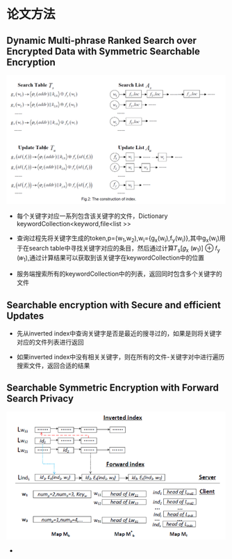 # 论文方法

## Dynamic Multi-phrase Ranked Search over Encrypted Data with Symmetric Searchable Encryption

![alt 索引表设计图](search.jpg)

+ 每个关键字对应一系列包含该关键字的文件，Dictionary keywordCollection&lt;keyword,file&lt;list &gt;&gt;
  
+ 查询过程先将关键字生成的token,p=(w<sub>1</sub>,w<sub>2</sub>),w<sub>i</sub>={g<sub>x</sub>(w<sub>i</sub>),f<sub>y</sub>(w<sub>i</sub>)},其中g<sub>x</sub>(w<sub>i</sub>)用于在search table中寻找关键字对应的条目，然后通过计算𝑇<sub>s</sub>[𝑔<sub>x</sub> (𝑤<sub>1</sub>)] ⊕ 𝑓<sub>y</sub> (𝑤<sub>1</sub>),通过计算结果可以获取到该关键字在keywordCollection中的位置

+ 服务端搜索所有的keywordCollection中的列表，返回同时包含多个关键字的文件

## Searchable encryption with Secure and efficient Updates

+ 先从inverted index中查询关键字是否是最近的搜寻过的，如果是则将关键字对应的文件列表进行返回

+ 如果inverted index中没有相关关键字，则在所有的文件-关键字对中进行遍历搜索文件，返回合适的结果

## Searchable Symmetric Encryption with Forward Search Privacy

![alt 索引设计图](search2.jpg)

+ 